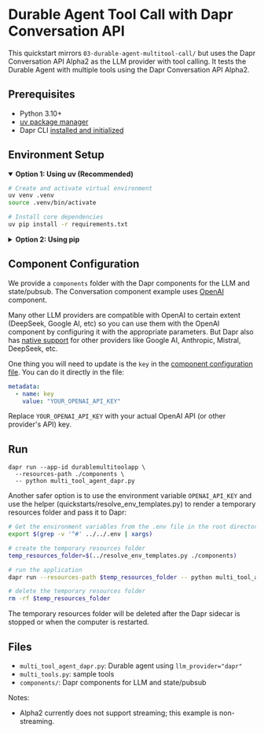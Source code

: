 # Durable Agent Tool Call with Dapr Conversation API

This quickstart mirrors `03-durable-agent-multitool-call/` but uses the Dapr Conversation API Alpha2 as the LLM provider with tool calling.
It tests the Durable Agent with multiple tools using the Dapr Conversation API Alpha2.

## Prerequisites
- Python 3.10+
- [uv package manager](https://docs.astral.sh/uv/getting-started/installation/)
- Dapr CLI [installed and initialized](https://docs.dapr.io/getting-started/install-dapr-cli/#step-1-install-the-dapr-cli)

## Environment Setup

<details open>
<summary><strong>Option 1: Using uv (Recommended)</strong></summary>

<!-- STEP
name: Run DaprChatClient multitool example
expected_stderr_lines:
  - "Creating virtual environment"
expected_stdout_lines:
  - "What's the current weather in Boston, MA, then compute (14*7)+23, and finally search for the official tourism site for Boston?"
  - "Function name: GetWeather"
  - 'Arguments: {"location": "Boston, MA"}'
  - " Boston, MA: 85"
  - "Function name: Calculate"
  - 'Arguments: {"expression": "(14*7)+23"}'
  - "121.0"
  - "Function name: WebSearch"
  - 'Arguments: {"query": "official tourism site for Boston"'
timeout_seconds: 30
output_match_mode: substring
match_order: none
-->


```bash
# Create and activate virtual environment
uv venv .venv
source .venv/bin/activate

# Install core dependencies
uv pip install -r requirements.txt
```

</details>

<details>
<summary><strong>Option 2: Using pip</strong></summary>

```text
# Create a virtual environment
python3.10 -m venv .venv

# Activate the virtual environment 
# On Windows:
.venv\Scripts\activate
# On macOS/Linux:
source .venv/bin/activate

# Install dependencies
pip install -r requirements.txt

```

</details>

## Component Configuration

We provide a `components` folder with the Dapr components for the LLM and state/pubsub.
The Conversation component example uses [OpenAI](https://docs.dapr.io/reference/components-reference/supported-conversation/openai/) component. 

Many other LLM providers are compatible with OpenAI to certain extent (DeepSeek, Google AI, etc) so you can use them with the OpenAI component by configuring it with the appropriate parameters.
But Dapr also has [native support](https://docs.dapr.io/reference/components-reference/supported-conversation/) for other providers like Google AI, Anthropic, Mistral, DeepSeek, etc.

One thing you will need to update is the `key` in the [component configuration file](components/openai.yaml). You can do it directly in the file:

```yaml
metadata:
  - name: key
    value: "YOUR_OPENAI_API_KEY"
```

Replace `YOUR_OPENAI_API_KEY` with your actual OpenAI API (or other provider's API) key.

## Run
```text
dapr run --app-id durablemultitoolapp \
  --resources-path ./components \
  -- python multi_tool_agent_dapr.py
```

Another safer option is to use the environment variable `OPENAI_API_KEY` and use the helper (quickstarts/resolve_env_templates.py) to render a temporary resources folder and pass it to Dapr:
```bash
# Get the environment variables from the .env file in the root directory:
export $(grep -v '^#' ../../.env | xargs)

# create the temporary resources folder
temp_resources_folder=$(../resolve_env_templates.py ./components)

# run the application
dapr run --resources-path $temp_resources_folder -- python multi_tool_agent_dapr.py

# delete the temporary resources folder
rm -rf $temp_resources_folder
```

<!-- END_STEP -->

The temporary resources folder will be deleted after the Dapr sidecar is stopped or when the computer is restarted.

## Files
- `multi_tool_agent_dapr.py`: Durable agent using `llm_provider="dapr"`
- `multi_tools.py`: sample tools
- `components/`: Dapr components for LLM and state/pubsub

Notes:
- Alpha2 currently does not support streaming; this example is non-streaming.
